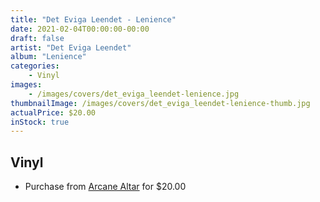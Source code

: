 ```yaml
---
title: "Det Eviga Leendet - Lenience"
date: 2021-02-04T00:00:00-00:00
draft: false
artist: "Det Eviga Leendet"
album: "Lenience"
categories:
    - Vinyl
images:
    - /images/covers/det_eviga_leendet-lenience.jpg
thumbnailImage: /images/covers/det_eviga_leendet-lenience-thumb.jpg
actualPrice: $20.00
inStock: true
---
```


## Vinyl
* Purchase from [Arcane Altar](https://arcanealtar.bigcartel.com/product/det-eviga-leendet-lenience-12-lp) for $20.00
